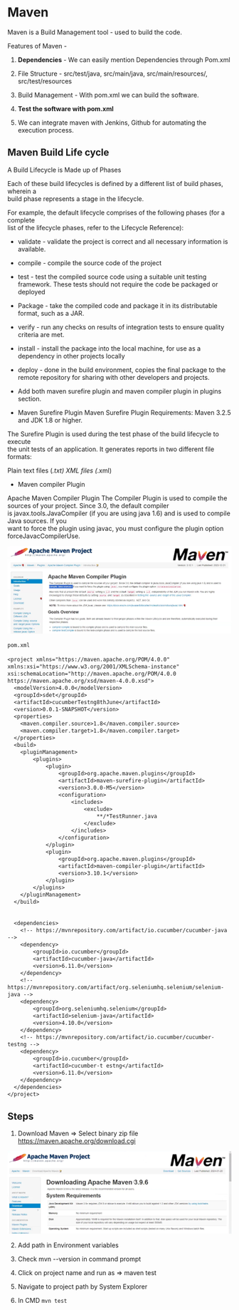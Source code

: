 # Maven

Maven is a Build Management tool - used to build the code.

Features of Maven - 
1. **Dependencies** - We can easily mention Dependencies through Pom.xml

2. File Structure - src/test/java, src/main/java, src/main/resources/, src/test/resources

3. Build Management - With pom.xml we can build the software.

4. **Test the software with pom.xml**

5. We can integrate maven with Jenkins, Github for automating the execution process.




## Maven Build Life cycle

A Build Lifecycle is Made up of Phases

Each of these build lifecycles is defined by a different list of build phases, wherein a  
build phase represents a stage in the lifecycle.

For example, the default lifecycle comprises of the following phases (for a complete  
list of the lifecycle phases, refer to the Lifecycle Reference):  

* validate - validate the project is correct and all necessary information is available.  

* compile - compile the source code of the project

* test - test the compiled source code using a suitable unit testing framework. These
tests should not require the code be packaged or deployed

* Package -  take the compiled code and package it in its distributable format, such as
a JAR.

* verify - run any checks on results of integration tests to ensure quality criteria are
met.

* install - install the package into the local machine, for use as a dependency in
other projects locally

* deploy - done in the build environment, copies the final package to the remote
repository for sharing with other developers and projects.


* Add both maven surefire plugin and maven compiler plugin in plugins section.  


* Maven Surefire Plugin
Maven Surefire Plugin
Requirements: Maven 3.2.5 and JDK 1.8 or higher.

The Surefire Plugin is used during the test phase of the build lifecycle to execute   
the unit tests of an application. It generates reports in two different file formats:

Plain text files (*.txt)
XML files (*.xml)


* Maven compiler Plugin

Apache Maven Compiler Plugin
The Compiler Plugin is used to compile the sources of your project. Since 3.0, the default compiler   
is javax.tools.JavaCompiler (if you are using java 1.6) and is used to compile Java sources. If you   
want to force the plugin using javac, you must configure the plugin option forceJavacCompilerUse. 

![alt text](image-42.png)


```
pom.xml

<project xmlns="https://maven.apache.org/POM/4.0.0" xmlns:xsi="https://www.w3.org/2001/XMLSchema-instance" xsi:schemaLocation="http://maven.apache.org/POM/4.0.0 https://maven.apache.org/xsd/maven-4.0.0.xsd">
  <modelVersion>4.0.0</modelVersion>
  <groupId>sdet</groupId>
  <artifactId>cucumberTestng8thJune</artifactId>
  <version>0.0.1-SNAPSHOT</version>
  <properties>
	<maven.compiler.source>1.8</maven.compiler.source>
	<maven.compiler.target>1.8</maven.compiler.target>
  </properties>
  <build>
	<pluginManagement>
		<plugins>
			<plugin>
				<groupId>org.apache.maven.plugins</groupId>
				<artifactId>maven-surefire-plugin</artifactId>
				<version>3.0.0-M5</version>
				<configuration>
					<includes>
						<exclude>
							**/*TestRunner.java
						</exclude>
					</includes>
				</configuration>
			</plugin>
			<plugin>
				<groupId>org.apache.maven.plugins</groupId>
				<artifactId>maven-compiler-plugin</artifactId>
				<version>3.10.1</version>
			</plugin>
		</plugins>
	</pluginManagement>
  </build>
  
  
  <dependencies>
	<!-- https://mvnrepository.com/artifact/io.cucumber/cucumber-java -->
	<dependency>
	    <groupId>io.cucumber</groupId>
	    <artifactId>cucumber-java</artifactId>
	    <version>6.11.0</version>
	</dependency>
	<!-- https://mvnrepository.com/artifact/org.seleniumhq.selenium/selenium-java -->
	<dependency>
	    <groupId>org.seleniumhq.selenium</groupId>
	    <artifactId>selenium-java</artifactId>
	    <version>4.10.0</version>
	</dependency>
	<!-- https://mvnrepository.com/artifact/io.cucumber/cucumber-testng -->
	<dependency>
	    <groupId>io.cucumber</groupId>
	    <artifactId>cucumber-t estng</artifactId>
	    <version>6.11.0</version>
	</dependency>
  </dependencies>
</project>
```
## Steps 
1. Download Maven => Select binary zip file
https://maven.apache.org/download.cgi

![alt text](image-43.png)

2. Add path in Environment variables

3. Check mvn --version in command prompt
4. Click on project name and run as => maven test
5. Navigate to project path by System Explorer
6. In CMD `mvn test`